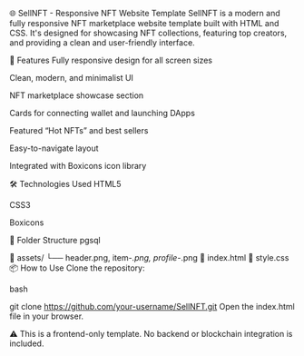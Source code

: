 🌐 SellNFT - Responsive NFT Website Template
SellNFT is a modern and fully responsive NFT marketplace website template built with HTML and CSS. It's designed for showcasing NFT collections, featuring top creators, and providing a clean and user-friendly interface.

🚀 Features
Fully responsive design for all screen sizes

Clean, modern, and minimalist UI

NFT marketplace showcase section

Cards for connecting wallet and launching DApps

Featured “Hot NFTs” and best sellers

Easy-to-navigate layout

Integrated with Boxicons icon library

🛠️ Technologies Used
HTML5

CSS3

Boxicons

📁 Folder Structure
pgsql

📁 assets/
   └── header.png, item-*.png, profile-*.png
📄 index.html
📄 style.css
📦 How to Use
Clone the repository:

bash

git clone https://github.com/your-username/SellNFT.git
Open the index.html file in your browser.

⚠️ This is a frontend-only template. No backend or blockchain integration is included.
